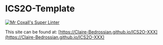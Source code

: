 # ICS2O-Template

[![Mr Coxall's Super Linter](https://github.com/Claire-Bedrossian/ICS2O-XXX/workflows/Mr%20Coxall's%20Super%20Linter/badge.svg)](https://github.com/Claire-Bedrossian/ICS2O-XXX/actions/)

This site can be found at: [https://Claire-Bedrossian.github.io/ICS2O-XXX](https://Claire-Bedrossian.github.io/ICS2O-XXX)
